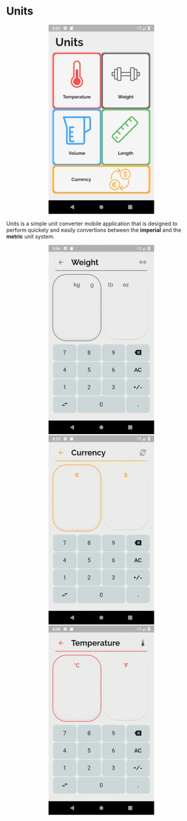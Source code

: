 # Units

<p align="center">
  <img  src="https://github.com/Elias-Gu/Units/blob/master/presentation/Home%20screen.png" height="500" />
</p>
 
Units is a simple unit converter mobile application that is designed to perform quickely and easily convertions between the **imperial** and the **metric** unit system.

<p align="center">
  <img src="https://github.com/Elias-Gu/Units/blob/master/presentation/weight.gif" height="500" />
  <img src="https://github.com/Elias-Gu/Units/blob/master/presentation/currency.gif" height="500" /> 
  <img src="https://github.com/Elias-Gu/Units/blob/master/presentation/temperature.gif" height="500" />
</p>
